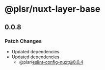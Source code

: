# @plsr/nuxt-layer-base

## 0.0.8

### Patch Changes

- Updated dependencies
- Updated dependencies
  - @plsr/eslint-config-nuxt@0.0.4
